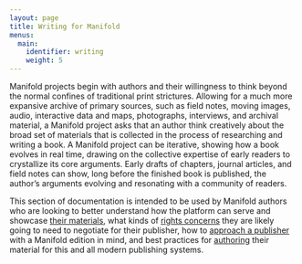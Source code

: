 ```yaml
---
layout: page
title: Writing for Manifold
menus:
  main:
    identifier: writing
    weight: 5
---
```


Manifold projects begin with authors and their willingness to think beyond the normal confines of traditional print strictures. Allowing for a much more expansive archive of primary sources, such as field notes, moving images, audio, interactive data and maps, photographs, interviews, and archival material, a Manifold project asks that an author think creatively about the broad set of materials that is collected in the process of researching and writing a book. A Manifold project can be iterative, showing how a book evolves in real time, drawing on the collective expertise of early readers to crystallize its core arguments. Early drafts of chapters, journal articles, and field notes can show, long before the finished book is published, the author’s arguments evolving and resonating with a community of readers.

This section of documentation is intended to be used by Manifold authors who are looking to better understand how the platform can serve and showcase [their materials](resources.html), what kinds of [rights concerns](rights.html) they are likely going to need to negotiate for their publisher, how to [approach a publisher](proposals.html) with a Manifold edition in mind, and best practices for [authoring](writing.html) their material for this and all modern publishing systems.
